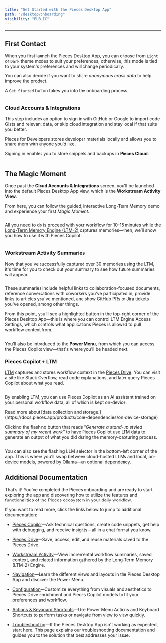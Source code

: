 ```yaml
---
title: "Get Started with the Pieces Desktop App"
path: "/desktop/onboarding"
visibility: "PUBLIC"
---
```

***

## First Contact

When you first launch the Pieces Desktop App, you can choose from `Light` or `Dark` theme modes to suit your preferences; otherwise, this mode is tied to your system's preferences and will change periodically.

You can also decide if you want to share *anonymous crash data* to help improve the product.

A `Get Started` button takes you into the onboarding process.

<Image src="https://storage.googleapis.com/hashnode_product_documentation_assets/desktop_app_assets/onboarding/second_rv_pfd_onboarding/revised_step_1.png" alt="" align="center" fullwidth="false" />

### Cloud Accounts & Integrations

This step includes an option to sign in with GitHub or Google to import code Gists and relevant data, or skip cloud integration and stay local if that suits you better.

Pieces for Developers stores developer materials locally and allows you to share them with anyone you’d like.

Signing in enables you to store snippets and backups in **Pieces Cloud**.

<Image src="https://storage.googleapis.com/hashnode_product_documentation_assets/desktop_app_assets/onboarding/second_rv_pfd_onboarding/revised_login_page.png" alt="" align="center" fullwidth="false" />

## The Magic Moment

Once past the **Cloud Accounts & Integrations** screen, you’ll be launched into the default Pieces Desktop App view, which is the **Workstream Activity View.**

From here, you can follow the guided, interactive Long-Term Memory demo and experience your first *Magic Moment.*

<Image src="https://storage.googleapis.com/hashnode_product_documentation_assets/desktop_app_assets/onboarding/second_rv_pfd_onboarding/step_2_gif.gif" alt="" align="center" fullwidth="false" />

All you need to do is proceed with your workflow for 10-15 minutes while the [Long-Term Memory Engine (LTM-2)](https://docs.pieces.app/products/core-dependencies/pieces-os#ltm-2) captures memories—then, we’ll show you how to use it with Pieces Copilot.

<Image src="https://storage.googleapis.com/hashnode_product_documentation_assets/desktop_app_assets/onboarding/second_rv_pfd_onboarding/step_3_completed_workflow_memories_gathering.png" alt="" align="center" fullwidth="false" />

### Workstream Activity Summaries

Now that you've successfully captured over 30 memories using the LTM, it's time for you to check out your summary to see how future summaries will appear.

<Image src="https://storage.googleapis.com/hashnode_product_documentation_assets/desktop_app_assets/onboarding/second_rv_pfd_onboarding/new_workstream.png" alt="" align="center" fullwidth="false" />

These summaries include helpful links to collaboration-focused documents, reference conversations with coworkers you've participated in, provide links to articles you've mentioned, and show GitHub PRs or Jira tickets you've opened, among other things.

From this point, you’ll see a highlighted button in the top-right corner of the Pieces Desktop App—this is where you can control LTM Engine Access Settings, which controls what applications Pieces is allowed to pull workflow context from.

<Image src="https://storage.googleapis.com/hashnode_product_documentation_assets/desktop_app_assets/onboarding/second_rv_pfd_onboarding/step_4_ltmsource_powermenu_piecescopilot.gif" alt="" align="center" fullwidth="false" />

You’ll also be introduced to the **Power Menu**, from which you can access the Pieces Copilot view—that's where you’ll be headed next.

### Pieces Copilot + LTM

[LTM](https://docs.pieces.app/products/core-dependencies/pieces-os#ltm-2) captures and stores workflow context in the [Pieces Drive](https://docs.pieces.app/products/core-dependencies/pieces-os#pieces-drive). You can visit a site like Stack Overflow, read code explanations, and later query Pieces Copilot about what you read.

<Image src="https://storage.googleapis.com/hashnode_product_documentation_assets/desktop_app_assets/onboarding/second_rv_pfd_onboarding/step_5_pieces_copilot_view.png" alt="" align="center" fullwidth="false" />

By enabling LTM, you can use Pieces Copilot as an AI assistant trained on your personal workflow data, all of which is kept on-device.

<Callout type="info">
  Read more about [data collection and storage.](https://docs.pieces.app/products/core-dependencies/on-device-storage)
</Callout>

Clicking the flashing button that reads *“Generate a stand-up styled summary of my recent work”* to have Pieces Copilot use LTM data to generate an output of what you did during the memory-capturing process.

<Image src="https://storage.googleapis.com/hashnode_product_documentation_assets/desktop_app_assets/onboarding/second_rv_pfd_onboarding/generating_from_context_and_changing_model.gif" alt="" align="center" fullwidth="false" />

You can also see the flashing LLM selector in the bottom-left corner of the app. This is where you’ll swap between cloud-hosted LLMs and local, on-device models, powered by [Ollama](https://docs.pieces.app/products/core-dependencies/ollama)—an optional dependency.

## Additional Documentation

That’s it! You’ve completed the Pieces onboarding and are ready to start exploring the app and discovering how to utilize the features and functionalities of the Pieces ecosystem in your daily workflow.

If you want to read more, click the links below to jump to additional documentation:

* [Pieces Copilot](https://docs.pieces.app/products/desktop/copilot)—Ask technical questions, create code snippets, get help with debugging, and receive insights—all in a chat format you know.

* [Pieces Drive](https://docs.pieces.app/products/desktop/drive)—Save, access, edit, and reuse materials saved to the Pieces Drive.

* [Workstream Activity](https://docs.pieces.app/products/desktop/workstream-activity)—View incremental workflow summaries, saved context, and related information gathered by the Long-Term Memory (LTM-2) Engine.

* [Navigation](https://docs.pieces.app/products/desktop/navigation)—Learn the different views and layouts in the Pieces Desktop App and discover the Power Menu.

* [Configuration](https://docs.pieces.app/products/desktop/configuration)—Customize everything from visuals and aesthetics to Pieces Drive enrichment and Pieces Copilot models to fit your preferences and workflow.

* [Actions & Keyboard Shortcuts](https://docs.pieces.app/products/desktop/actions)—Use Power Menu Actions and Keyboard Shortcuts to perform tasks or navigate from view to view quickly.

* [Troubleshooting](https://docs.pieces.app/products/desktop/troubleshooting)—If the Pieces Desktop App isn't working as expected, start here. This page explains our troubleshooting documentation and guides you to the solution that best addresses your issue.
